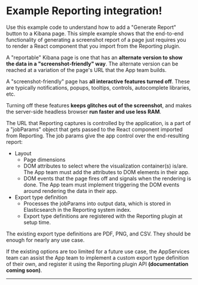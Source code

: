 # Example Reporting integration!

Use this example code to understand how to add a "Generate Report" button to a
Kibana page. This simple example shows that the end-to-end functionality of
generating a screenshot report of a page just requires you to render a React
component that you import from the Reporting plugin.

A "reportable" Kibana page is one that has an **alternate version to show the data in a "screenshot-friendly" way**. The alternate version can be reached at a variation of the page's URL that the App team builds.

A "screenshot-friendly" page has **all interactive features turned off**. These are typically notifications, popups, tooltips, controls, autocomplete libraries, etc.

Turning off these features **keeps glitches out of the screenshot**, and makes the server-side headless browser **run faster and use less RAM**.

The URL that Reporting captures is controlled by the application, is a part of
a "jobParams" object that gets passed to the React component imported from
Reporting. The job params give the app control over the end-resulting report:

- Layout
  - Page dimensions
  - DOM attributes to select where the visualization container(s) is/are. The App team must add the attributes to DOM elements in their app.
  - DOM events that the page fires off and signals when the rendering is done. The App team must implement triggering the DOM events around rendering the data in their app.
- Export type definition
  - Processes the jobParams into output data, which is stored in Elasticsearch in the Reporting system index.
  - Export type definitions are registered with the Reporting plugin at setup time.

The existing export type definitions are PDF, PNG, and CSV. They should be
enough for nearly any use case.

If the existing options are too limited for a future use case, the AppServices
team can assist the App team to implement a custom export type definition of
their own, and register it using the Reporting plugin API **(documentation coming soon)**.

---
